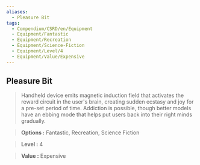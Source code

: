 ```yaml
---
aliases:
  - Pleasure Bit
tags:
  - Compendium/CSRD/en/Equipment
  - Equipment/Fantastic
  - Equipment/Recreation
  - Equipment/Science-Fiction
  - Equipment/Level/4
  - Equipment/Value/Expensive
---
```

    
      
## Pleasure Bit      
      
>Handheld device emits magnetic induction field that activates the reward circuit in the user's brain, creating sudden ecstasy and joy for a pre-set period of time. Addiction is possible, though better models have an ebbing mode that helps put users back into their right minds gradually.      
> **Options :** Fantastic, Recreation, Science Fiction      
> **Level :** 4      
> **Value :** Expensive